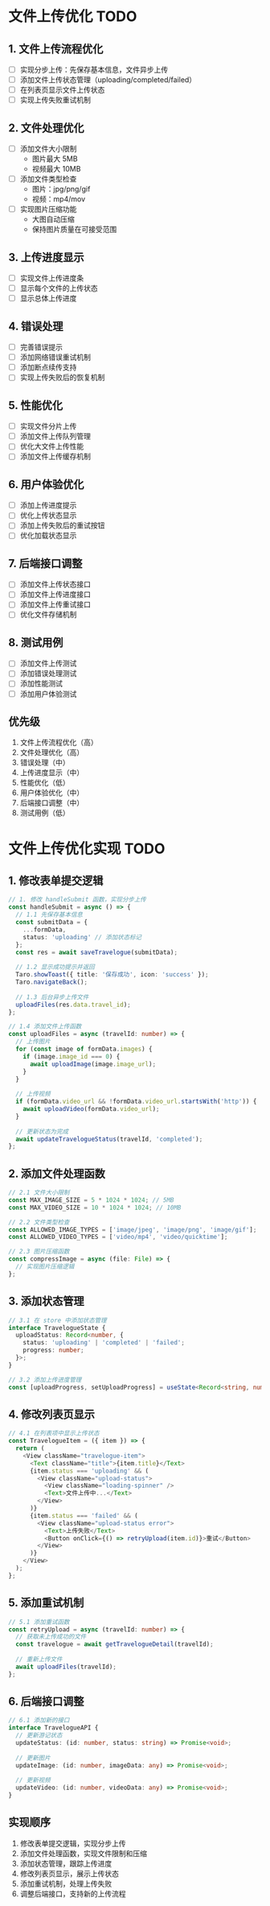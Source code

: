 # 文件上传优化 TODO

## 1. 文件上传流程优化
- [ ] 实现分步上传：先保存基本信息，文件异步上传
- [ ] 添加文件上传状态管理（uploading/completed/failed）
- [ ] 在列表页显示文件上传状态
- [ ] 实现上传失败重试机制

## 2. 文件处理优化
- [ ] 添加文件大小限制
  - 图片最大 5MB
  - 视频最大 10MB
- [ ] 添加文件类型检查
  - 图片：jpg/png/gif
  - 视频：mp4/mov
- [ ] 实现图片压缩功能
  - 大图自动压缩
  - 保持图片质量在可接受范围

## 3. 上传进度显示
- [ ] 实现文件上传进度条
- [ ] 显示每个文件的上传状态
- [ ] 显示总体上传进度

## 4. 错误处理
- [ ] 完善错误提示
- [ ] 添加网络错误重试机制
- [ ] 添加断点续传支持
- [ ] 实现上传失败后的恢复机制

## 5. 性能优化
- [ ] 实现文件分片上传
- [ ] 添加文件上传队列管理
- [ ] 优化大文件上传性能
- [ ] 添加文件上传缓存机制

## 6. 用户体验优化
- [ ] 添加上传进度提示
- [ ] 优化上传状态显示
- [ ] 添加上传失败后的重试按钮
- [ ] 优化加载状态显示

## 7. 后端接口调整
- [ ] 添加文件上传状态接口
- [ ] 添加文件上传进度接口
- [ ] 添加文件上传重试接口
- [ ] 优化文件存储机制

## 8. 测试用例
- [ ] 添加文件上传测试
- [ ] 添加错误处理测试
- [ ] 添加性能测试
- [ ] 添加用户体验测试

## 优先级
1. 文件上传流程优化（高）
2. 文件处理优化（高）
3. 错误处理（中）
4. 上传进度显示（中）
5. 性能优化（低）
6. 用户体验优化（中）
7. 后端接口调整（中）
8. 测试用例（低） 

# 文件上传优化实现 TODO

## 1. 修改表单提交逻辑
```typescript
// 1. 修改 handleSubmit 函数，实现分步上传
const handleSubmit = async () => {
  // 1.1 先保存基本信息
  const submitData = {
    ...formData,
    status: 'uploading' // 添加状态标记
  };
  const res = await saveTravelogue(submitData);
  
  // 1.2 显示成功提示并返回
  Taro.showToast({ title: '保存成功', icon: 'success' });
  Taro.navigateBack();
  
  // 1.3 后台异步上传文件
  uploadFiles(res.data.travel_id);
};

// 1.4 添加文件上传函数
const uploadFiles = async (travelId: number) => {
  // 上传图片
  for (const image of formData.images) {
    if (image.image_id === 0) {
      await uploadImage(image.image_url);
    }
  }
  
  // 上传视频
  if (formData.video_url && !formData.video_url.startsWith('http')) {
    await uploadVideo(formData.video_url);
  }
  
  // 更新状态为完成
  await updateTravelogueStatus(travelId, 'completed');
};
```

## 2. 添加文件处理函数
```typescript
// 2.1 文件大小限制
const MAX_IMAGE_SIZE = 5 * 1024 * 1024; // 5MB
const MAX_VIDEO_SIZE = 10 * 1024 * 1024; // 10MB

// 2.2 文件类型检查
const ALLOWED_IMAGE_TYPES = ['image/jpeg', 'image/png', 'image/gif'];
const ALLOWED_VIDEO_TYPES = ['video/mp4', 'video/quicktime'];

// 2.3 图片压缩函数
const compressImage = async (file: File) => {
  // 实现图片压缩逻辑
};
```

## 3. 添加状态管理
```typescript
// 3.1 在 store 中添加状态管理
interface TravelogueState {
  uploadStatus: Record<number, {
    status: 'uploading' | 'completed' | 'failed';
    progress: number;
  }>;
}

// 3.2 添加上传进度管理
const [uploadProgress, setUploadProgress] = useState<Record<string, number>>({});
```

## 4. 修改列表页显示
```typescript
// 4.1 在列表项中显示上传状态
const TravelogueItem = ({ item }) => {
  return (
    <View className="travelogue-item">
      <Text className="title">{item.title}</Text>
      {item.status === 'uploading' && (
        <View className="upload-status">
          <View className="loading-spinner" />
          <Text>文件上传中...</Text>
        </View>
      )}
      {item.status === 'failed' && (
        <View className="upload-status error">
          <Text>上传失败</Text>
          <Button onClick={() => retryUpload(item.id)}>重试</Button>
        </View>
      )}
    </View>
  );
};
```

## 5. 添加重试机制
```typescript
// 5.1 添加重试函数
const retryUpload = async (travelId: number) => {
  // 获取未上传成功的文件
  const travelogue = await getTravelogueDetail(travelId);
  
  // 重新上传文件
  await uploadFiles(travelId);
};
```

## 6. 后端接口调整
```typescript
// 6.1 添加新的接口
interface TravelogueAPI {
  // 更新游记状态
  updateStatus: (id: number, status: string) => Promise<void>;
  
  // 更新图片
  updateImage: (id: number, imageData: any) => Promise<void>;
  
  // 更新视频
  updateVideo: (id: number, videoData: any) => Promise<void>;
}
```

## 实现顺序
1. 修改表单提交逻辑，实现分步上传
2. 添加文件处理函数，实现文件限制和压缩
3. 添加状态管理，跟踪上传进度
4. 修改列表页显示，展示上传状态
5. 添加重试机制，处理上传失败
6. 调整后端接口，支持新的上传流程 